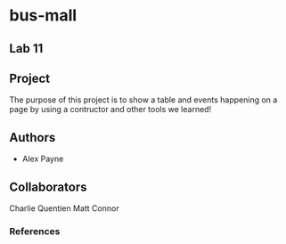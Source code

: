 # bus-mall

## Lab 11

## Project
The purpose of this project is to show a table and events happening on a page by using a contructor and other tools we learned! 

## Authors

- Alex Payne

## Collaborators
Charlie 
Quentien 
Matt
Connor


### References
